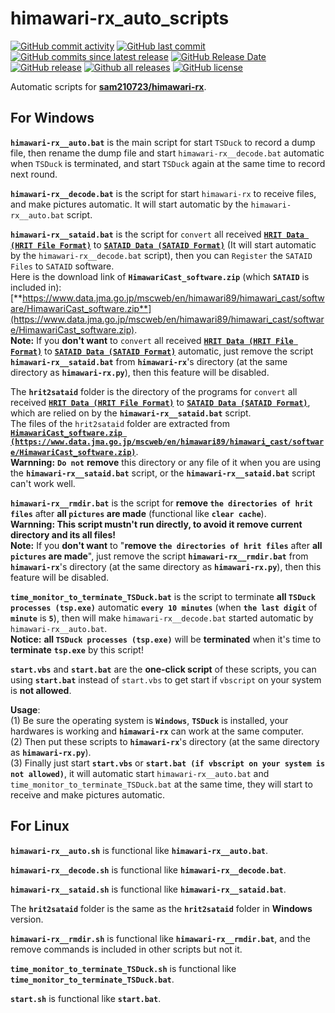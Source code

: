 # himawari-rx_auto_scripts

[![GitHub commit activity](https://img.shields.io/github/commit-activity/y/tcjj3/himawari-rx_auto_scripts.svg)](https://github.com/tcjj3/himawari-rx_auto_scripts/commits/main)
[![GitHub last commit](https://img.shields.io/github/last-commit/tcjj3/himawari-rx_auto_scripts.svg)](https://github.com/tcjj3/himawari-rx_auto_scripts/commits/main)
[![GitHub commits since latest release](https://img.shields.io/github/commits-since/tcjj3/himawari-rx_auto_scripts/latest.svg)](https://github.com/tcjj3/himawari-rx_auto_scripts/commits/main)
[![GitHub Release Date](https://img.shields.io/github/release-date/tcjj3/himawari-rx_auto_scripts.svg)](https://github.com/tcjj3/himawari-rx_auto_scripts/releases/latest)
[![GitHub release](https://img.shields.io/github/release/tcjj3/himawari-rx_auto_scripts.svg)](https://github.com/tcjj3/himawari-rx_auto_scripts/releases/latest)
[![Github all releases](https://img.shields.io/github/downloads/tcjj3/himawari-rx_auto_scripts/total.svg)](https://github.com/tcjj3/himawari-rx_auto_scripts/releases/latest)
[![GitHub license](https://img.shields.io/github/license/tcjj3/himawari-rx_auto_scripts.svg)](https://github.com/tcjj3/himawari-rx_auto_scripts/blob/master/LICENSE)

Automatic scripts for [**sam210723/himawari-rx**](https://github.com/sam210723/himawari-rx).


## For Windows

**``himawari-rx__auto.bat``** is the main script for start ``TSDuck`` to record a dump file, then rename the dump file and start ``himawari-rx__decode.bat`` automatic when ``TSDuck`` is terminated, and start ``TSDuck`` again at the same time to record next round.

**``himawari-rx__decode.bat``** is the script for start ``himawari-rx`` to receive files, and make pictures automatic. It will start automatic by the ``himawari-rx__auto.bat`` script.

**``himawari-rx__sataid.bat``** is the script for ``convert`` all received [**``HRIT Data (HRIT File Format)``**](https://www.data.jma.go.jp/mscweb/en/himawari89/space_segment/sample_hrit.html) to [**``SATAID Data (SATAID Format)``**](https://www.data.jma.go.jp/mscweb/en/himawari89/space_segment/sample_sataid.html) (It will start automatic by the ``himawari-rx__decode.bat`` script), then you can ``Register`` the ``SATAID Files`` to ``SATAID`` software. <br>
Here is the download link of **``HimawariCast_software.zip``** (which **``SATAID``** is included in): [**https://www.data.jma.go.jp/mscweb/en/himawari89/himawari_cast/software/HimawariCast_software.zip**](https://www.data.jma.go.jp/mscweb/en/himawari89/himawari_cast/software/HimawariCast_software.zip). <br>
**Note:** If you **don't want** to ``convert`` all received [**``HRIT Data (HRIT File Format)``**](https://www.data.jma.go.jp/mscweb/en/himawari89/space_segment/sample_hrit.html) to [**``SATAID Data (SATAID Format)``**](https://www.data.jma.go.jp/mscweb/en/himawari89/space_segment/sample_sataid.html) automatic, just remove the script **``himawari-rx__sataid.bat``** from **``himawari-rx``**'s directory (at the same directory as **``himawari-rx.py``**), then this feature will be disabled.

The **``hrit2sataid``** folder is the directory of the programs for ``convert`` all received [**``HRIT Data (HRIT File Format)``**](https://www.data.jma.go.jp/mscweb/en/himawari89/space_segment/sample_hrit.html) to [**``SATAID Data (SATAID Format)``**](https://www.data.jma.go.jp/mscweb/en/himawari89/space_segment/sample_sataid.html), which are relied on by the **``himawari-rx__sataid.bat``** script. <br>
The files of the ``hrit2sataid`` folder are extracted from [**``HimawariCast_software.zip (https://www.data.jma.go.jp/mscweb/en/himawari89/himawari_cast/software/HimawariCast_software.zip)``**](https://www.data.jma.go.jp/mscweb/en/himawari89/himawari_cast/software/HimawariCast_software.zip). <br>
**Warnning:** **``Do not``** **remove** this directory or any file of it when you are using the **``himawari-rx__sataid.bat``** script, or the **``himawari-rx__sataid.bat``** script can't work well.

**``himawari-rx__rmdir.bat``** is the script for **remove ``the directories of hrit files``** after **all ``pictures`` are made** (functional like **``clear cache``**). <br>
**Warnning: This script mustn't run directly, to avoid it remove current directory and its all files!** <br>
**Note:** If you **don't want** to "**remove ``the directories of hrit files``** after **all ``pictures`` are made**", just remove the script **``himawari-rx__rmdir.bat``** from **``himawari-rx``**'s directory (at the same directory as **``himawari-rx.py``**), then this feature will be disabled.

**``time_monitor_to_terminate_TSDuck.bat``** is the script to terminate **all ``TSDuck processes (tsp.exe)``** automatic **``every 10 minutes``** (when **``the last digit``** of **``minute``** is **``5``**), then will make ``himawari-rx__decode.bat`` started automatic by ``himawari-rx__auto.bat``. <br>
**Notice:** **all ``TSDuck processes (tsp.exe)``** will be **terminated** when it's time to **terminate** **``tsp.exe``** by this script!

**``start.vbs``** and **``start.bat``** are the **one-click script** of these scripts, you can using **``start.bat``** instead of ``start.vbs`` to get start if ``vbscript`` on your system is **not allowed**.

**Usage**: <br>
(1) Be sure the operating system is **``Windows``**, **``TSDuck``** is installed, your hardwares is working and **``himawari-rx``** can work at the same computer. <br>
(2) Then put these scripts to **``himawari-rx``**'s directory (at the same directory as **``himawari-rx.py``**). <br>
(3) Finally just start **``start.vbs``** or **``start.bat (if vbscript on your system is not allowed)``**, it will automatic start ``himawari-rx__auto.bat`` and ``time_monitor_to_terminate_TSDuck.bat`` at the same time, they will start to receive and make pictures automatic.



## For Linux

**``himawari-rx__auto.sh``** is functional like **``himawari-rx__auto.bat``**.

**``himawari-rx__decode.sh``** is functional like **``himawari-rx__decode.bat``**.

**``himawari-rx__sataid.sh``** is functional like **``himawari-rx__sataid.bat``**.

The **``hrit2sataid``** folder is the same as the **``hrit2sataid``** folder in **Windows** version.

**``himawari-rx__rmdir.sh``** is functional like **``himawari-rx__rmdir.bat``**, and the remove commands is included in other scripts but not it.

**``time_monitor_to_terminate_TSDuck.sh``** is functional like **``time_monitor_to_terminate_TSDuck.bat``**.

**``start.sh``** is functional like **``start.bat``**.


